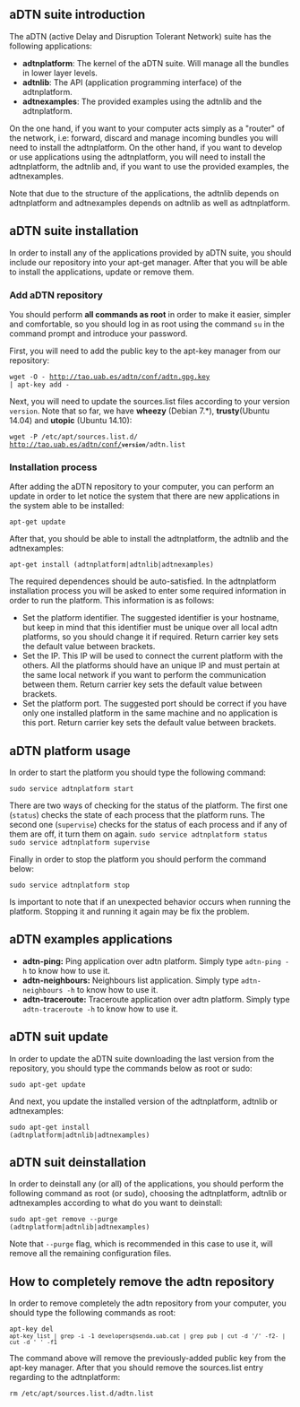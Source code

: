 <h2>aDTN suite introduction</h2>

The aDTN (active Delay and Disruption Tolerant Network) suite has the following applications:

<ul>
<li><strong>adtnplatform</strong>: The kernel of the aDTN suite. Will manage all the bundles in lower layer levels.</li>
<li><strong>adtnlib</strong>: The API (application programming interface) of the adtnplatform.</li>
<li><strong>adtnexamples</strong>: The provided examples using the adtnlib and the adtnplatform.</li>
</ul>

On the one hand, if you want to your computer acts simply as a "router" of the network, i.e: forward, discard and manage incoming bundles you will need to install the adtnplatform. 
On the other hand, if you want to develop or use applications using the adtnplatform, you will need to install the adtnplatform, the adtnlib and, if you want to use the provided examples, the adtnexamples.

Note that due to the structure of the applications, the adtnlib depends on adtnplatform and adtnexamples depends on adtnlib as well as adtnplatform.

<h2>aDTN suite installation</h2>

In order to install any of the applications provided by aDTN suite, you should include our repository into your apt-get manager. After that you will be able to install the applications, update or remove them.

<h3>Add aDTN repository</h3>

You should perform <strong>all commands as root</strong> in order to make it easier, simpler and comfortable, so you should log in as root using the command <code>su</code> in the command prompt and introduce your password. 

First, you will need to add the public key to the apt-key manager from our repository:

<code>wget -O - http://tao.uab.es/adtn/conf/adtn.gpg.key | apt-key add -</code>

Next, you will need to update the sources.list files according to your version <code>version</code>. Note that so far, we have <strong>wheezy</strong> (Debian 7.*),  <strong>trusty</strong>(Ubuntu 14.04) and <strong>utopic</strong> (Ubuntu 14.10):

<code>wget -P /etc/apt/sources.list.d/ http://tao.uab.es/adtn/conf/<strong><code>version</code></strong>/adtn.list</code>

<h3>Installation process</h3>

After adding the aDTN repository to your computer, you can perform an update in order to let notice the system that there are new applications in the system able to be installed:

<code>apt-get update</code>

After that, you should be able to install the adtnplatform, the adtnlib and the adtnexamples:

<code>apt-get install (adtnplatform|adtnlib|adtnexamples)</code>

The required dependences should be auto-satisfied. In the adtnplatform installation process you will be asked to enter some required information in order to run the platform. This information is as follows:

<ul>
<li>Set the platform identifier. The suggested identifier is your hostname, but keep in mind that this identifier must be unique over all local adtn platforms, so you should change it if required. Return carrier key sets the default value between brackets.</li>
<li>Set the IP. This IP will be used to connect the current platform with the others. All the platforms should have an unique IP and must pertain at the same local network if you want to perform the communication between them. Return carrier key sets the default value between brackets.</li>
<li>Set the platform port. The suggested port should be correct if you have only one installed platform in the same machine and no application is this port. Return carrier key sets the default value between brackets.</li>
</ul>

<h2>aDTN platform usage</h2>

In order to start the platform you should type the following command:

<code>sudo service adtnplatform start</code>

There are two ways of checking for the status of the platform. The first one (<code>status</code>) checks the state of each process that the platform runs. The second one (<code>supervise</code>) checks for the status of each process and if any of them are off, it turn them on again.
<code>sudo service adtnplatform status</code>  
<code>sudo service adtnplatform supervise</code>

Finally in order to stop the platform you should perform the command below:

<code>sudo service adtnplatform stop</code>

Is important to note that if an unexpected behavior occurs when running the platform. Stopping it and running it again may be fix the problem.

<h2>aDTN examples applications</h2>

<ul>
<li><strong>adtn-ping:</strong> Ping application over adtn platform. Simply type <code>adtn-ping -h</code> to know how to use it.</li>
<li><strong>adtn-neighbours:</strong> Neighbours list application. Simply type <code>adtn-neighbours -h</code> to know how to use it.</li>
<li><strong>adtn-traceroute:</strong> Traceroute application over adtn platform. Simply type <code>adtn-traceroute -h</code> to know how to use it.</li>
</ul>

<h2>aDTN suit update</h2>

In order to update the aDTN suite downloading the last version from the repository, you should type the commands below as root or sudo:

<code>sudo apt-get update</code>

And next, you update the installed version of the adtnplatform, adtnlib or adtnexamples:

 <code>sudo apt-get install (adtnplatform|adtnlib|adtnexamples)</code>

<h2>aDTN suit deinstallation</h2>

In order to deinstall any (or all) of the applications, you should perform the following command as root (or sudo), choosing the adtnplatform, adtnlib or adtnexamples according to what do you want to deinstall:

<code>sudo apt-get remove --purge (adtnplatform|adtnlib|adtnexamples)</code>

Note that <code>--purge</code> flag, which is recommended in this case to use it, will remove all the remaining configuration files.

<h2>How to completely remove the adtn repository</h2>

In order to remove completely the adtn repository from your computer, you should type the following commands as root:

<code>apt-key del  `apt-key list | grep -i -1 developers@senda.uab.cat | grep pub | cut -d '/' -f2- | cut -d ' ' -f1`</code>

The command above will remove the previously-added public key from the apt-key manager. After that you should remove the sources.list entry regarding to the adtnplatform:

<code>rm /etc/apt/sources.list.d/adtn.list</code>